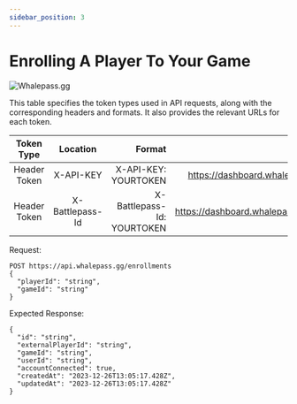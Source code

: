 ```yaml
---
sidebar_position: 3
---
```

# Enrolling A Player To Your Game

![Whalepass.gg](https://i.imgur.com/zwUqWaS.png)

This table specifies the token types used in API requests, along with the corresponding headers and formats. It also provides the relevant URLs for each token.

| Token Type   | Location         | Format                               | URLs                                      |
|:------------:|:---------------:|-------------------------------------:|------------------------------------------:|
| Header Token | X-API-KEY        | X-API-KEY: YOURTOKEN                | https://dashboard.whalepass.gg/api-key   |
| Header Token | X-Battlepass-Id  | X-Battlepass-Id: YOURTOKEN          | https://dashboard.whalepass.gg/campaigns |



Request:
```http
POST https://api.whalepass.gg/enrollments
{
  "playerId": "string", 
  "gameId": "string" 
}
```
Expected Response:
```http
{
  "id": "string",
  "externalPlayerId": "string",
  "gameId": "string",
  "userId": "string",
  "accountConnected": true,
  "createdAt": "2023-12-26T13:05:17.428Z",
  "updatedAt": "2023-12-26T13:05:17.428Z"
}
```

